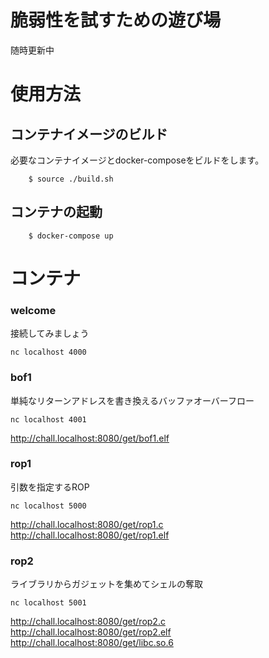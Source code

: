 # 脆弱性を試すための遊び場

随時更新中

# 使用方法
## コンテナイメージのビルド
必要なコンテナイメージとdocker-composeをビルドをします。
```
    $ source ./build.sh
```
## コンテナの起動
```
    $ docker-compose up
```

# コンテナ

### welcome
接続してみましょう
```
nc localhost 4000
```
### bof1 
単純なリターンアドレスを書き換えるバッファオーバーフロー
```
nc localhost 4001
```
<http://chall.localhost:8080/get/bof1.elf>

### rop1 
引数を指定するROP
```
nc localhost 5000
```
<http://chall.localhost:8080/get/rop1.c><br>
<http://chall.localhost:8080/get/rop1.elf>

### rop2
ライブラリからガジェットを集めてシェルの奪取
```
nc localhost 5001
```
<http://chall.localhost:8080/get/rop2.c><br>
<http://chall.localhost:8080/get/rop2.elf><br>
<http://chall.localhost:8080/get/libc.so.6>


